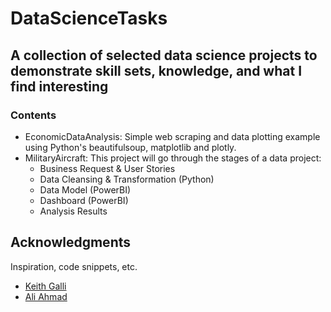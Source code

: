 # DataScienceTasks

## A collection of selected data science projects to demonstrate skill sets, knowledge, and what I find interesting
### Contents
- EconomicDataAnalysis: Simple web scraping and data plotting example using Python's beautifulsoup, matplotlib and plotly.
- MilitaryAircraft: This project will go through the stages of a data project:
  - Business Request & User Stories
  - Data Cleansing & Transformation (Python)
  - Data Model (PowerBI)
  - Dashboard (PowerBI)
  - Analysis Results

## Acknowledgments

Inspiration, code snippets, etc.
* [Keith Galli](https://github.com/KeithGalli)
* [Ali Ahmad](https://www.youtube.com/c/AliAhmad1987)